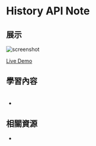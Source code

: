 # History API Note


## 展示

![screenshot](/screenshot.jpg)

[Live Demo](https://nepikn.github.io/history-note/)

## 學習內容

### 

```js

```

- 

## 相關資源

- []()